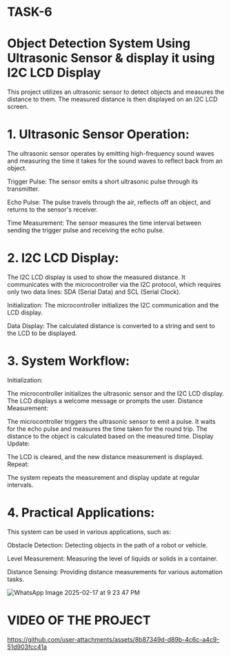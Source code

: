 # TASK-6



 
# Object Detection System Using Ultrasonic Sensor & display it using  I2C LCD Display
This project utilizes an ultrasonic sensor to detect objects and measures the distance to them. The measured distance is then displayed on an I2C LCD screen.

# 1. Ultrasonic Sensor Operation:

The ultrasonic sensor operates by emitting high-frequency sound waves and measuring the time it takes for the sound waves to reflect back from an object.

Trigger Pulse: The sensor emits a short ultrasonic pulse through its transmitter.

Echo Pulse: The pulse travels through the air, reflects off an object, and returns to the sensor's receiver.

Time Measurement: The sensor measures the time interval between sending the trigger pulse and receiving the echo pulse.



# 2. I2C LCD Display:

The I2C LCD display is used to show the measured distance. It communicates with the microcontroller via the I2C protocol, which requires only two data lines: SDA (Serial Data) and SCL (Serial Clock).

Initialization: The microcontroller initializes the I2C communication and the LCD display.

Data Display: The calculated distance is converted to a string and sent to the LCD to be displayed.

# 3. System Workflow:

Initialization:

The microcontroller initializes the ultrasonic sensor and the I2C LCD display.
The LCD displays a welcome message or prompts the user.
Distance Measurement:

The microcontroller triggers the ultrasonic sensor to emit a pulse.
It waits for the echo pulse and measures the time taken for the round trip.
The distance to the object is calculated based on the measured time.
Display Update:

The LCD is cleared, and the new distance measurement is displayed.
Repeat:

The system repeats the measurement and display update at regular intervals.


# 4. Practical Applications:

This system can be used in various applications, such as:

Obstacle Detection: Detecting objects in the path of a robot or vehicle.

Level Measurement: Measuring the level of liquids or solids in a container.

Distance Sensing: Providing distance measurements for various automation tasks.



![WhatsApp Image 2025-02-17 at 9 23 47 PM](https://github.com/user-attachments/assets/4a530f90-c10f-42f6-8ae2-bed88094418b)



# VIDEO OF THE PROJECT



https://github.com/user-attachments/assets/8b87349d-d89b-4c6c-a4c9-51d903fcc41a





